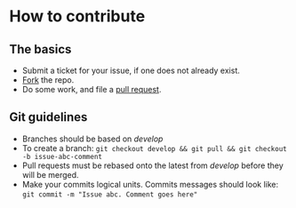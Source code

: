 # How to contribute

## The basics
* Submit a ticket for your issue, if one does not already exist.
* [Fork](https://help.github.com/articles/fork-a-repo/) the repo.
* Do some work, and file a [pull request](https://help.github.com/articles/about-pull-requests/).

## Git guidelines
* Branches should be based on *develop*
* To create a branch: `git checkout develop && git pull && git checkout -b issue-abc-comment`
* Pull requests must be rebased onto the latest from *develop* before they will be merged.
* Make your commits logical units. Commits messages should look like: `git commit -m "Issue abc. Comment goes here"`
